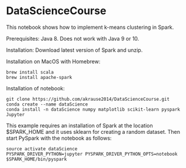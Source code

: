 # DataScienceCourse

This notebook shows how to implement k-means clustering in Spark.

Prerequisites:
Java 8. Does not work with Java 9 or 10.

Installation:
Download latest version of Spark and unzip.

Installation on MacOS with Homebrew:
```
brew install scala
brew install apache-spark
```

Installation of notebook:

```
git clone https://github.com/akrause2014/DataScienceCourse.git
conda create --name dataScience
conda install -n dataScience numpy matplotlib scikit-learn pyspark Jupyter
```
This example requires an installation of Spark at the location $SPARK_HOME and it uses sklearn for creating a random dataset.
Then start PySpark with the notebook as follows:
```
source activate dataScience
PYSPARK_DRIVER_PYTHON=jupyter PYSPARK_DRIVER_PYTHON_OPTS=notebook $SPARK_HOME/bin/pyspark
```

